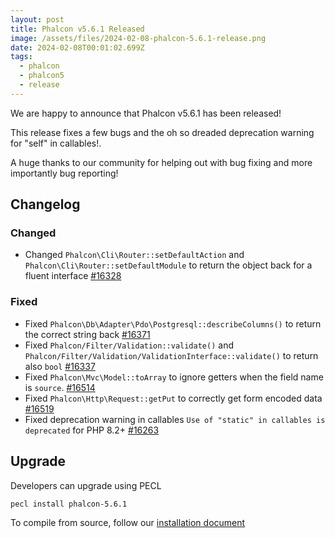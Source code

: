 ```yaml
---
layout: post
title: Phalcon v5.6.1 Released
image: /assets/files/2024-02-08-phalcon-5.6.1-release.png
date: 2024-02-08T00:01:02.699Z
tags:
  - phalcon
  - phalcon5
  - release
---
```

We are happy to announce that Phalcon v5.6.1 has been released!

<!--more-->

This release fixes a few bugs and the oh so dreaded deprecation warning for "self" in callables!.

A huge thanks to our community for helping out with bug fixing and more importantly bug reporting!

## Changelog

### Changed
 
- Changed `Phalcon\Cli\Router::setDefaultAction` and `Phalcon\Cli\Router::setDefaultModule` to return the object back for a fluent interface [#16328](https://github.com/phalcon/cphalcon/issues/16328)

### Fixed

- Fixed `Phalcon\Db\Adapter\Pdo\Postgresql::describeColumns()` to return the correct string back [#16371](https://github.com/phalcon/cphalcon/issues/16371)
- Fixed `Phalcon/Filter/Validation::validate()` and `Phalcon/Filter/Validation/ValidationInterface::validate()` to return also `bool` [#16337](https://github.com/phalcon/cphalcon/issues/16337)
- Fixed `Phalcon\Mvc\Model::toArray` to ignore getters when the field name is `source`. [#16514](https://github.com/phalcon/cphalcon/issues/16514)
- Fixed `Phalcon\Http\Request::getPut` to correctly get form encoded data [#16519](https://github.com/phalcon/cphalcon/issues/16519)
- Fixed deprecation warning in callables `Use of "static" in callables is deprecated` for PHP 8.2+ [#16263](https://github.com/phalcon/cphalcon/issues/16263)


## Upgrade
Developers can upgrade using PECL

```bash
pecl install phalcon-5.6.1
```

To compile from source, follow our [installation document](https://docs.phalcon.io/5.6/installation)
